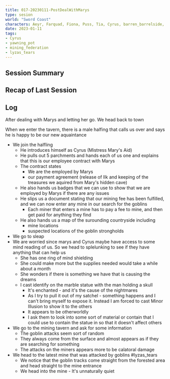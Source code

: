 ```yaml
---
title: 017-20230111-PostDealWithMarys
type: sesion
world: "Sword Coast"
characters: Aeyr, Farquad, Fiona, Puss, Tia, Cyrus, barren_barrelside, liz_lice
date: 2023-01-11
tags: 
- Cyrus
- yawning_pot
- mining_federation
- lyzas_tears
---
```


## Session Summary

## Recap of Last Session

## Log

After dealing with Marys and letting her go. We head back to town

When we enter the tavern, there is a male halfing that calls us over and says he is happy to be our new aquaintance
* We join the halfling
	* He introduces himself as Cyrus (Mistress Mary's Aid)
	* He pulls out 5 parchments and hands each of us one and explains that this is our employee contract with Marys
	* The contract states
		* We are the employed by Marys
		* our payment agreement (release of Ilk and keeping of the treasures we aquired from Mary's hidden cave)
	* He also hands us badges that we can use to show that we are employed by Marys if there are any issues
	* He slips us a document stating that our mining fee has been fulfilled, and we can now enter any mine in our search for the goblins
		* Each miner that enters a mine has to pay a fee to mine, and then get paid for anything they find
	* He also hands us a map of the surounding countryside including
		* mine locations
		* suspected locations of the goblin strongholds
* We go to sleap
* We are worried since marys and Cyrus maybe have access to some mind reading of us. So we head to splelunking to see if they have anything that can help us
	* She has one ring of mind shielding
	* She could make more but the supplies needed would take a while about a month
	* She wonders if there is something we have that is causing the dreams
	* I cast identify on the marble statue with the man holding a skull
		* It's enchanted - and it's the cause of the nightmares
		* As I try to pull it out of my satchel - something happens and I can't bring myself to expose it. Instead I am forced to cast Minor Illusion to show it to the others
		* It appears to be otherworldly
		* I ask them to look into some sort of material or contain that I could use to contain the statue in so that it doesn't affect others
* We go to the mining tavern and ask for some information
	* The goblin attacks seem sort of random
	* They always come from the surface and almost appears as if they are searching for something
	* The attacks on the miners appears more to be calatoral damage
* We head to the latest mine that was attacked by goblins #lyzas_tears
	* We notice that the goblin tracks come straight from the forested area and head straight to the mine entrance
	* We head into the mine - It's unnaturally quiet


